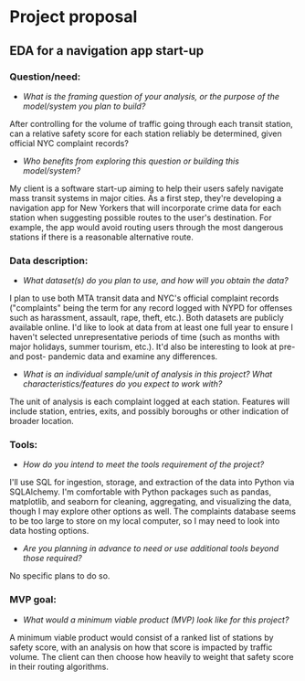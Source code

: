 # Project proposal
## EDA for a navigation app start-up
### Question/need:
* *What is the framing question of your analysis, or the purpose of the model/system you plan to build?*

After controlling for the volume of traffic going through each transit station, can a relative safety score for each station reliably be determined, given official NYC complaint records?

* *Who benefits from exploring this question or building this model/system?*

My client is a software start-up aiming to help their users safely navigate mass transit systems in major cities. As a first step, they're developing a navigation app for New Yorkers that will incorporate crime data for each station when suggesting possible routes to the user's destination. For example, the app would avoid routing users through the most dangerous stations if there is a reasonable alternative route.

### Data description:
* *What dataset(s) do you plan to use, and how will you obtain the data?*

I plan to use both MTA transit data and NYC's official complaint records ("complaints" being the term for any record logged with NYPD for offenses such as harassment, assault, rape, theft, etc.). Both datasets are publicly available online. I'd like to look at data from at least one full year to ensure I haven't selected unrepresentative periods of time (such as months with major holidays, summer tourism, etc.). It'd also be interesting to look at pre- and post- pandemic data and examine any differences.

* *What is an individual sample/unit of analysis in this project? What characteristics/features do you expect to work with?*

The unit of analysis is each complaint logged at each station. Features will include station, entries, exits, and possibly boroughs or other indication of broader location.

### Tools:
* *How do you intend to meet the tools requirement of the project?*

I'll use SQL for ingestion, storage, and extraction of the data into Python via SQLAlchemy. I'm comfortable with Python packages such as pandas, matplotlib, and seaborn for cleaning, aggregating, and visualizing the data, though I may explore other options as well. The complaints database seems to be too large to store on my local computer, so I may need to look into data hosting options.

* *Are you planning in advance to need or use additional tools beyond those required?*

No specific plans to do so.

### MVP goal:
* *What would a minimum viable product (MVP) look like for this project?*

A minimum viable product would consist of a ranked list of stations by safety score, with an analysis on how that score is impacted by traffic volume. The client can then choose how heavily to weight that safety score in their routing algorithms.